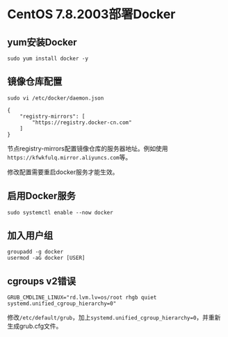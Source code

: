 # CentOS 7.8.2003部署Docker

## yum安装Docker

``` shell
sudo yum install docker -y
```

## 镜像仓库配置

``` shell
sudo vi /etc/docker/daemon.json
```

``` text
{
    "registry-mirrors": [
        "https://registry.docker-cn.com"
    ]
}
```

节点registry-mirrors配置镜像仓库的服务器地址。例如使用```https://kfwkfulq.mirror.aliyuncs.com```等。

修改配置需要重启docker服务才能生效。

## 启用Docker服务

``` shell
sudo systemctl enable --now docker
```

## 加入用户组

``` shell
groupadd -g docker
usermod -aG docker [USER]
```

## cgroups v2错误

``` text
GRUB_CMDLINE_LINUX="rd.lvm.lv=os/root rhgb quiet systemd.unified_cgroup_hierarchy=0"
```

修改```/etc/default/grub```，加上```systemd.unified_cgroup_hierarchy=0```，并重新生成grub.cfg文件。
